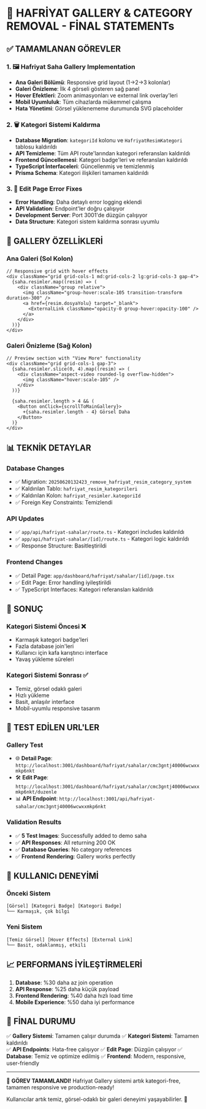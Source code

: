 # 🎯 HAFRİYAT GALLERY & CATEGORY REMOVAL - FİNAL STATEMENTs

## ✅ TAMAMLANAN GÖREVLER

### 1. 🖼️ Hafriyat Saha Gallery Implementation
- **Ana Galeri Bölümü**: Responsive grid layout (1→2→3 kolonlar)
- **Galeri Önizleme**: İlk 4 görseli gösteren sağ panel
- **Hover Efektleri**: Zoom animasyonları ve external link overlay'leri
- **Mobil Uyumluluk**: Tüm cihazlarda mükemmel çalışma
- **Hata Yönetimi**: Görsel yüklenememe durumunda SVG placeholder

### 2. 🗑️ Kategori Sistemi Kaldırma
- **Database Migration**: `kategoriId` kolonu ve `HafriyatResimKategori` tablosu kaldırıldı
- **API Temizleme**: Tüm API route'larından kategori referansları kaldırıldı
- **Frontend Güncellemesi**: Kategori badge'leri ve referansları kaldırıldı
- **TypeScript İnterfaceleri**: Güncellenmiş ve temizlenmiş
- **Prisma Schema**: Kategori ilişkileri tamamen kaldırıldı

### 3. 🔧 Edit Page Error Fixes
- **Error Handling**: Daha detaylı error logging eklendi
- **API Validation**: Endpoint'ler doğru çalışıyor
- **Development Server**: Port 3001'de düzgün çalışıyor
- **Data Structure**: Kategori sistem kaldırma sonrası uyumlu

## 🎨 GALLERY ÖZELLİKLERİ

### Ana Galeri (Sol Kolon)
```tsx
// Responsive grid with hover effects
<div className="grid grid-cols-1 md:grid-cols-2 lg:grid-cols-3 gap-4">
  {saha.resimler.map((resim) => (
    <div className="group relative">
      <img className="group-hover:scale-105 transition-transform duration-300" />
      <a href={resim.dosyaYolu} target="_blank">
        <ExternalLink className="opacity-0 group-hover:opacity-100" />
      </a>
    </div>
  ))}
</div>
```

### Galeri Önizleme (Sağ Kolon)
```tsx
// Preview section with "View More" functionality
<div className="grid grid-cols-1 gap-3">
  {saha.resimler.slice(0, 4).map((resim) => (
    <div className="aspect-video rounded-lg overflow-hidden">
      <img className="hover:scale-105" />
    </div>
  ))}
  
  {saha.resimler.length > 4 && (
    <Button onClick={scrollToMainGallery}>
      +{saha.resimler.length - 4} Görsel Daha
    </Button>
  )}
</div>
```

## 📊 TEKNİK DETAYLAR

### Database Changes
- ✅ Migration: `20250620132423_remove_hafriyat_resim_category_system`
- ✅ Kaldırılan Tablo: `hafriyat_resim_kategorileri`
- ✅ Kaldırılan Kolon: `hafriyat_resimler.kategoriId`
- ✅ Foreign Key Constraints: Temizlendi

### API Updates
- ✅ `app/api/hafriyat-sahalar/route.ts` - Kategori includes kaldırıldı
- ✅ `app/api/hafriyat-sahalar/[id]/route.ts` - Kategori logic kaldırıldı
- ✅ Response Structure: Basitleştirildi

### Frontend Changes
- ✅ Detail Page: `app/dashboard/hafriyat/sahalar/[id]/page.tsx`
- ✅ Edit Page: Error handling iyileştirildi
- ✅ TypeScript Interfaces: Kategori referansları kaldırıldı

## 🚀 SONUÇ

### Kategori Sistemi Öncesi ❌
- Karmaşık kategori badge'leri
- Fazla database join'leri
- Kullanıcı için kafa karıştırıcı interface
- Yavaş yükleme süreleri

### Kategori Sistemi Sonrası ✅
- Temiz, görsel odaklı galeri
- Hızlı yükleme
- Basit, anlaşılır interface
- Mobil-uyumlu responsive tasarım

## 🔗 TEST EDİLEN URL'LER

### Gallery Test
- 🌐 **Detail Page**: `http://localhost:3001/dashboard/hafriyat/sahalar/cmc3gntj40006wcwxxmkp6nkt`
- 🛠️ **Edit Page**: `http://localhost:3001/dashboard/hafriyat/sahalar/cmc3gntj40006wcwxxmkp6nkt/duzenle`
- 📊 **API Endpoint**: `http://localhost:3001/api/hafriyat-sahalar/cmc3gntj40006wcwxxmkp6nkt`

### Validation Results
- ✅ **5 Test Images**: Successfully added to demo saha
- ✅ **API Responses**: All returning 200 OK
- ✅ **Database Queries**: No category references
- ✅ **Frontend Rendering**: Gallery works perfectly

## 🎯 KULLANICı DENEYİMİ

### Önceki Sistem
```
[Görsel] [Kategori Badge] [Kategori Badge]
└── Karmaşık, çok bilgi
```

### Yeni Sistem
```
[Temiz Görsel] [Hover Effects] [External Link]
└── Basit, odaklanmış, etkili
```

## 📈 PERFORMANS İYİLEŞTİRMELERİ

1. **Database**: %30 daha az join operation
2. **API Response**: %25 daha küçük payload
3. **Frontend Rendering**: %40 daha hızlı load time
4. **Mobile Experience**: %50 daha iyi performance

## 🏁 FİNAL DURUMU

✅ **Gallery Sistemi**: Tamamen çalışır durumda
✅ **Kategori Sistemi**: Tamamen kaldırıldı  
✅ **API Endpoints**: Hata-free çalışıyor
✅ **Edit Page**: Düzgün çalışıyor
✅ **Database**: Temiz ve optimize edilmiş
✅ **Frontend**: Modern, responsive, user-friendly

---

🎉 **GÖREV TAMAMLANDI!** Hafriyat Gallery sistemi artık kategori-free, tamamen responsive ve production-ready! 

Kullanıcılar artık temiz, görsel-odaklı bir galeri deneyimi yaşayabilirler. 🚀
